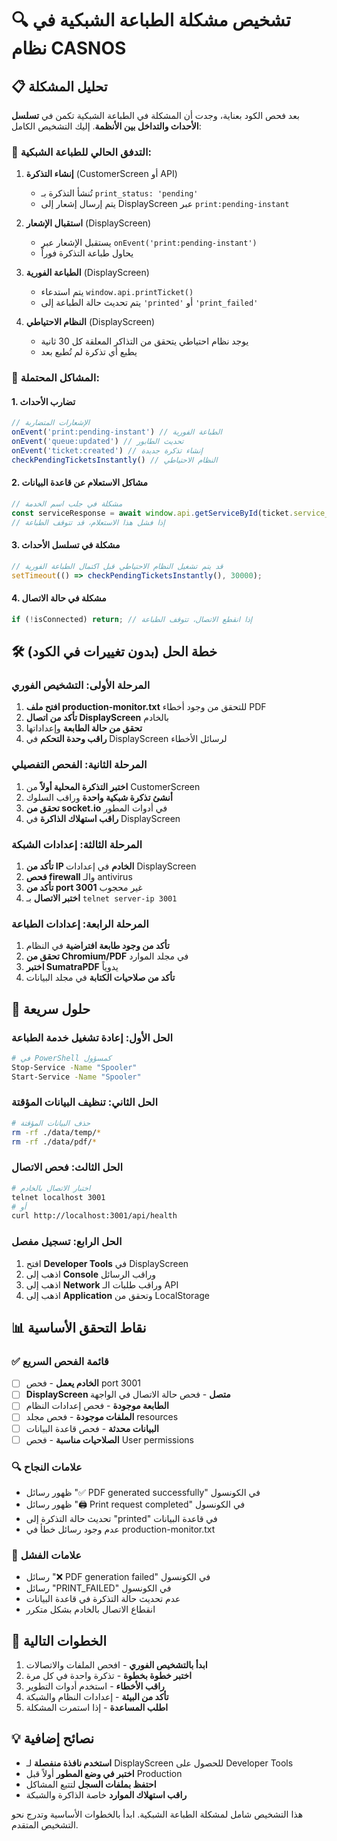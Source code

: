 # 🔍 تشخيص مشكلة الطباعة الشبكية في نظام CASNOS

## 📋 تحليل المشكلة

بعد فحص الكود بعناية، وجدت أن المشكلة في الطباعة الشبكية تكمن في **تسلسل الأحداث والتداخل بين الأنظمة**. إليك التشخيص الكامل:

### 🔄 التدفق الحالي للطباعة الشبكية:

1. **إنشاء التذكرة** (CustomerScreen أو API)
   - تُنشأ التذكرة بـ `print_status: 'pending'`
   - يتم إرسال إشعار إلى DisplayScreen عبر `print:pending-instant`

2. **استقبال الإشعار** (DisplayScreen)
   - يستقبل الإشعار عبر `onEvent('print:pending-instant')`
   - يحاول طباعة التذكرة فوراً

3. **الطباعة الفورية** (DisplayScreen)
   - يتم استدعاء `window.api.printTicket()`
   - يتم تحديث حالة الطباعة إلى `'printed'` أو `'print_failed'`

4. **النظام الاحتياطي** (DisplayScreen)
   - يوجد نظام احتياطي يتحقق من التذاكر المعلقة كل 30 ثانية
   - يطبع أي تذكرة لم تُطبع بعد

### 🚨 المشاكل المحتملة:

#### 1. **تضارب الأحداث**
```typescript
// الإشعارات المتضاربة
onEvent('print:pending-instant') // الطباعة الفورية
onEvent('queue:updated') // تحديث الطابور
onEvent('ticket:created') // إنشاء تذكرة جديدة
checkPendingTicketsInstantly() // النظام الاحتياطي
```

#### 2. **مشاكل الاستعلام عن قاعدة البيانات**
```typescript
// مشكلة في جلب اسم الخدمة
const serviceResponse = await window.api.getServiceById(ticket.service_id);
// إذا فشل هذا الاستعلام، قد تتوقف الطباعة
```

#### 3. **مشكلة في تسلسل الأحداث**
```typescript
// قد يتم تشغيل النظام الاحتياطي قبل اكتمال الطباعة الفورية
setTimeout(() => checkPendingTicketsInstantly(), 30000);
```

#### 4. **مشكلة في حالة الاتصال**
```typescript
if (!isConnected) return; // إذا انقطع الاتصال، تتوقف الطباعة
```

## 🛠️ خطة الحل (بدون تغييرات في الكود)

### المرحلة الأولى: التشخيص الفوري
1. **افتح ملف production-monitor.txt** للتحقق من وجود أخطاء PDF
2. **تأكد من اتصال DisplayScreen** بالخادم
3. **تحقق من حالة الطابعة** وإعداداتها
4. **راقب وحدة التحكم** في DisplayScreen لرسائل الأخطاء

### المرحلة الثانية: الفحص التفصيلي
1. **اختبر التذكرة المحلية أولاً** من CustomerScreen
2. **أنشئ تذكرة شبكية واحدة** وراقب السلوك
3. **تحقق من socket.io** في أدوات المطور
4. **راقب استهلاك الذاكرة** في DisplayScreen

### المرحلة الثالثة: إعدادات الشبكة
1. **تأكد من IP الخادم** في إعدادات DisplayScreen
2. **فحص firewall** والـ antivirus
3. **تأكد من port 3001** غير محجوب
4. **اختبر الاتصال** بـ `telnet server-ip 3001`

### المرحلة الرابعة: إعدادات الطباعة
1. **تأكد من وجود طابعة افتراضية** في النظام
2. **تحقق من Chromium/PDF** في مجلد الموارد
3. **اختبر SumatraPDF** يدوياً
4. **تأكد من صلاحيات الكتابة** في مجلد البيانات

## 🔧 حلول سريعة

### الحل الأول: إعادة تشغيل خدمة الطباعة
```bash
# في PowerShell كمسؤول
Stop-Service -Name "Spooler"
Start-Service -Name "Spooler"
```

### الحل الثاني: تنظيف البيانات المؤقتة
```bash
# حذف البيانات المؤقتة
rm -rf ./data/temp/*
rm -rf ./data/pdf/*
```

### الحل الثالث: فحص الاتصال
```bash
# اختبار الاتصال بالخادم
telnet localhost 3001
# أو
curl http://localhost:3001/api/health
```

### الحل الرابع: تسجيل مفصل
1. افتح **Developer Tools** في DisplayScreen
2. اذهب إلى **Console** وراقب الرسائل
3. اذهب إلى **Network** وراقب طلبات الـ API
4. اذهب إلى **Application** وتحقق من LocalStorage

## 📊 نقاط التحقق الأساسية

### ✅ قائمة الفحص السريع
- [ ] **الخادم يعمل** - فحص port 3001
- [ ] **DisplayScreen متصل** - فحص حالة الاتصال في الواجهة
- [ ] **الطابعة موجودة** - فحص إعدادات النظام
- [ ] **الملفات موجودة** - فحص مجلد resources
- [ ] **البيانات محدثة** - فحص قاعدة البيانات
- [ ] **الصلاحيات مناسبة** - فحص User permissions

### 🔍 علامات النجاح
- ظهور رسائل "✅ PDF generated successfully" في الكونسول
- ظهور رسائل "🖨️ Print request completed" في الكونسول
- تحديث حالة التذكرة إلى "printed" في قاعدة البيانات
- عدم وجود رسائل خطأ في production-monitor.txt

### 🚨 علامات الفشل
- رسائل "❌ PDF generation failed" في الكونسول
- رسائل "PRINT_FAILED" في الكونسول
- عدم تحديث حالة التذكرة في قاعدة البيانات
- انقطاع الاتصال بالخادم بشكل متكرر

## 🎯 الخطوات التالية

1. **ابدأ بالتشخيص الفوري** - افحص الملفات والاتصالات
2. **اختبر خطوة بخطوة** - تذكرة واحدة في كل مرة
3. **راقب الأخطاء** - استخدم أدوات التطوير
4. **تأكد من البيئة** - إعدادات النظام والشبكة
5. **اطلب المساعدة** - إذا استمرت المشكلة

## 💡 نصائح إضافية

- **استخدم نافذة منفصلة** لـ DisplayScreen للحصول على Developer Tools
- **اختبر في وضع المطور** أولاً قبل Production
- **احتفظ بملفات السجل** لتتبع المشاكل
- **راقب استهلاك الموارد** خاصة الذاكرة والشبكة

هذا التشخيص شامل لمشكلة الطباعة الشبكية. ابدأ بالخطوات الأساسية وتدرج نحو التشخيص المتقدم.
